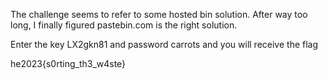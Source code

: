 The challenge seems to refer to some hosted bin solution.
After way too long, I finally figured pastebin.com is the right solution.

Enter the key LX2gkn81 and password carrots and you will receive the flag

he2023{s0rting_th3_w4ste}